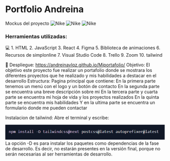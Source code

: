 #  Portfolio Andreina
Mockus del proyecto
![Nike](//src/assets/portafolio1.png)
![Nike](//src/assets/portafolio%202.png)
![Nike](//src/assets/portafolio%204.png)

### Herramientas utilizadas:
💻 1.	HTML
2.	JavaScript
3.	React
4.	Figma
5.	Biblioteca de animaciones
6.	Recursos de simplonline
7.	Visual Studio Code
8.	Trello
9.	Zoom
10.	tailwind


📙 Despliegue:  https://andreinavlqz.github.io/Miportafolio/
Objetivo: El objetivo este proyecto fue realizar un portafolio donde se mostrara los diferentes proyectos que he realizado y mis habilidades a destacar en el desarrollo
Estructura: Pagina principal que contiene:
En la primera parte tenemos un menú con el logo y un botón de contacto
En la segunda parte se encuentra una breve descripción sobre mi 
En la tercera parte y cuarta parte se encuentra mi hoja de vida y los proyectos realizados 
En la quinta parte se encuentra mis habilidades 
Y en la ultima parte se encuentra un formulario donde me pueden contactar 

Instalacion de tailwind:
Abre el terminal y escribe:

![Nike](/src/assets/tailwind.PNG)
La opción -D es para instalar los paquetes como dependencias de la fase de desarrollo. Es decir, no estarán presentes en la versión final, porque no serán necesarias al ser herramientas de desarrollo.